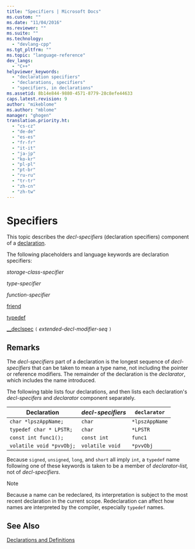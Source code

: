 ```yaml
---
title: "Specifiers | Microsoft Docs"
ms.custom: ""
ms.date: "11/04/2016"
ms.reviewer: ""
ms.suite: ""
ms.technology: 
  - "devlang-cpp"
ms.tgt_pltfrm: ""
ms.topic: "language-reference"
dev_langs: 
  - "C++"
helpviewer_keywords: 
  - "declaration specifiers"
  - "declarations, specifiers"
  - "specifiers, in declarations"
ms.assetid: 8b14e844-9880-4571-8779-28c8efe44633
caps.latest.revision: 9
author: "mikeblome"
ms.author: "mblome"
manager: "ghogen"
translation.priority.ht: 
  - "cs-cz"
  - "de-de"
  - "es-es"
  - "fr-fr"
  - "it-it"
  - "ja-jp"
  - "ko-kr"
  - "pl-pl"
  - "pt-br"
  - "ru-ru"
  - "tr-tr"
  - "zh-cn"
  - "zh-tw"
---
```

# Specifiers
This topic describes the *decl-specifiers* (declaration specifiers) component of a [declaration](declarations-and-definitions-cpp.md).  
  
 The following placeholders and language keywords are declaration specifiers:  
  
 *storage-class-specifier*  
  
 *type-specifier*  
  
 *function-specifier*  
  
 [friend](../cpp/friend-cpp.md)  
  
 [typedef](http://msdn.microsoft.com/en-us/cc96cf26-ba93-4179-951e-695d1f5fdcf1)  
  
 [__declspec](../cpp/declspec.md) `(` *extended-decl-modifier-seq* `)`  
  
## Remarks  
 The *decl-specifiers* part of a declaration is the longest sequence of *decl-specifiers* that can be taken to mean a type name, not including the pointer or reference modifiers. The remainder of the declaration is the *declarator*, which includes the name introduced.  
  
 The following table lists four declarations, and then lists each declaration's *decl-specifers* and *declarator* component separately.  
  
|Declaration|*decl-specifiers*|`declarator`|  
|-----------------|------------------------|------------------|  
|`char *lpszAppName;`|`char`|`*lpszAppName`|  
|`typedef char * LPSTR;`|`char`|`*LPSTR`|  
|`const int func1();`|`const int`|`func1`|  
|`volatile void *pvvObj;`|`volatile void`|`*pvvObj`|  
  
 Because `signed`, `unsigned`, `long`, and `short` all imply `int`, a `typedef` name following one of these keywords is taken to be a member of *declarator-list,* not of *decl-specifiers*.  
  
> [!NOTE]
>  Because a name can be redeclared, its interpretation is subject to the most recent declaration in the current scope. Redeclaration can affect how names are interpreted by the compiler, especially `typedef` names.  
  
## See Also  
 [Declarations and Definitions](declarations-and-definitions-cpp.md)